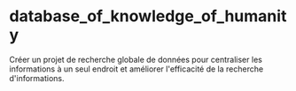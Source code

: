 # database_of_knowledge_of_humanity
Créer un projet de recherche globale de données pour centraliser les informations à un seul endroit et améliorer l'efficacité de la recherche d'informations.
